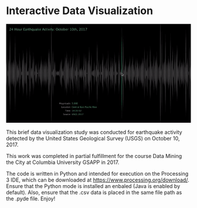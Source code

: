 # Interactive Data Visualization

![Screenshot](https://github.com/nickkunz/earthquakes/blob/master/images/earthquakes_sample_img.gif)

This brief data visualization study was conducted for earthquake activity detected by the United States Geological Survey (USGS) on October 10, 2017.

This work was completed in partial fulfillment for the course Data Mining the City at Columbia University GSAPP in 2017.

The code is written in Python and intended for execution on the Processing 3 IDE, which can be downloaded at https://www.processing.org/download/. Ensure that the Python mode is installed an enbaled (Java is enabled by default). Also, ensure that the .csv data is placed in the same file path as the .pyde file. Enjoy!
